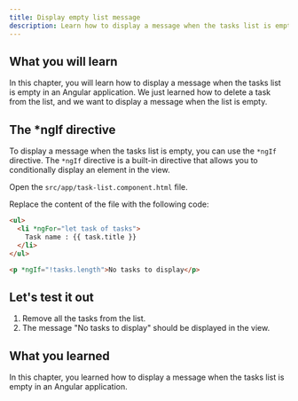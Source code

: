 ```yaml
---
title: Display empty list message
description: Learn how to display a message when the tasks list is empty in an Angular application.
---
```


## What you will learn

In this chapter, you will learn how to display a message when the tasks list is empty in an Angular application.
We just learned how to delete a task from the list, and we want to display a message when the list is empty.


## The *ngIf directive

To display a message when the tasks list is empty, you can use the `*ngIf` directive.
The `*ngIf` directive is a built-in directive that allows you to conditionally display an element in the view.

Open the `src/app/task-list.component.html` file.

Replace the content of the file with the following code:

```html ins={"1. Add a message when the tasks list is empty": 6-7}
<ul>
  <li *ngFor="let task of tasks">
    Task name : {{ task.title }}
  </li>
</ul>

<p *ngIf="!tasks.length">No tasks to display</p>
```

## Let's test it out

1. Remove all the tasks from the list.
2. The message "No tasks to display" should be displayed in the view.

## What you learned

In this chapter, you learned how to display a message when the tasks list is empty in an Angular application.

